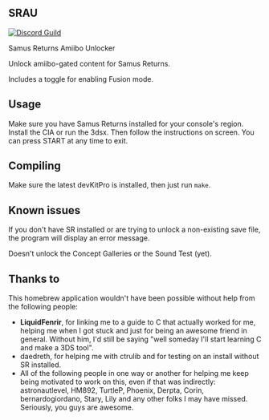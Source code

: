 ## SRAU
[![Discord Guild](https://canary.discordapp.com/api/guilds/432597236057112604/widget.png?style=shield)](https://discord.gg/Q6jmQcV)

Samus Returns Amiibo Unlocker

Unlock amiibo-gated content for Samus Returns.

Includes a toggle for enabling Fusion mode.

## Usage
Make sure you have Samus Returns installed for your console's region. Install the CIA or run the 3dsx. Then follow the instructions on screen. You can press START at any time to exit.

## Compiling
Make sure the latest devKitPro is installed, then just run `make`.

## Known issues
If you don't have SR installed or are trying to unlock a non-existing save file, the program will display an error message.

Doesn't unlock the Concept Galleries or the Sound Test (yet).

## Thanks to
This homebrew application wouldn't have been possible without help from the following people:

* **LiquidFenrir**, for linking me to a guide to C that actually worked for me, helping me when I got stuck and just for being an awesome friend in general. Without him, I'd still be saying "well someday I'll start learning C and make a 3DS tool".
* daedreth, for helping me with ctrulib and for testing on an install without SR installed.
* All of the following people in one way or another for helping me keep being motivated to work on this, even if that was indirectly: astronautlevel, HM892, TurtleP, Phoenix, Derpta, Corin, bernardogiordano, Stary, Lily and any other folks I may have missed. Seriously, you guys are awesome.